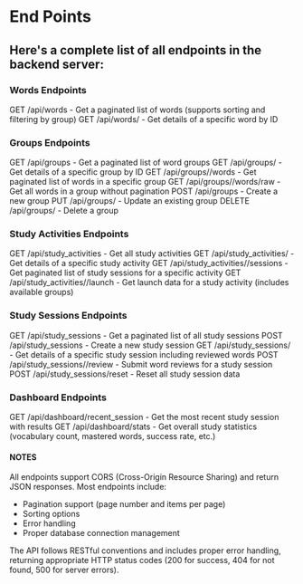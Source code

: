 # End Points

## Here's a complete list of all endpoints in the backend server:

### Words Endpoints
GET /api/words - Get a paginated list of words (supports sorting and filtering by group)
GET /api/words/<id> - Get details of a specific word by ID

### Groups Endpoints
GET /api/groups - Get a paginated list of word groups
GET /api/groups/<id> - Get details of a specific group by ID
GET /api/groups/<id>/words - Get paginated list of words in a specific group
GET /api/groups/<id>/words/raw - Get all words in a group without pagination
POST /api/groups - Create a new group
PUT /api/groups/<id> - Update an existing group
DELETE /api/groups/<id> - Delete a group

### Study Activities Endpoints
GET /api/study_activities - Get all study activities
GET /api/study_activities/<id> - Get details of a specific study activity
GET /api/study_activities/<id>/sessions - Get paginated list of study sessions for a specific activity
GET /api/study_activities/<id>/launch - Get launch data for a study activity (includes available groups)

### Study Sessions Endpoints
GET /api/study_sessions - Get a paginated list of all study sessions
POST /api/study_sessions - Create a new study session
GET /api/study_sessions/<id> - Get details of a specific study session including reviewed words
POST /api/study_sessions/<id>/review - Submit word reviews for a study session
POST /api/study_sessions/reset - Reset all study session data

### Dashboard Endpoints
GET /api/dashboard/recent_session - Get the most recent study session with results
GET /api/dashboard/stats - Get overall study statistics (vocabulary count, mastered words, success rate, etc.)


#### NOTES 
All endpoints support CORS (Cross-Origin Resource Sharing) and return JSON responses. Most endpoints include:
- Pagination support (page number and items per page)
- Sorting options
- Error handling
- Proper database connection management

The API follows RESTful conventions and includes proper error handling, returning appropriate HTTP status codes (200 for success, 404 for not found, 500 for server errors).